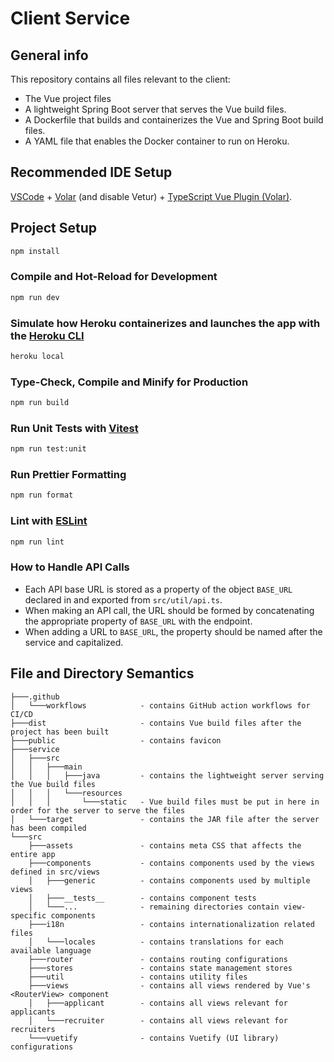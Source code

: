 # Client Service
## General info
This repository contains all files relevant to the client:
* The Vue project files
* A lightweight Spring Boot server that serves the Vue build files.
* A Dockerfile that builds and containerizes the Vue and Spring Boot build files.
* A YAML file that enables the Docker container to run on Heroku.

## Recommended IDE Setup

[VSCode](https://code.visualstudio.com/) + [Volar](https://marketplace.visualstudio.com/items?itemName=Vue.volar) (and disable Vetur) + [TypeScript Vue Plugin (Volar)](https://marketplace.visualstudio.com/items?itemName=Vue.vscode-typescript-vue-plugin).

## Project Setup

```sh
npm install
```

### Compile and Hot-Reload for Development

```sh
npm run dev
```

### Simulate how Heroku containerizes and launches the app with the [Heroku CLI](https://devcenter.heroku.com/articles/heroku-cli)
```sh
heroku local
```

### Type-Check, Compile and Minify for Production

```sh
npm run build
```

### Run Unit Tests with [Vitest](https://vitest.dev/)

```sh
npm run test:unit
```

### Run Prettier Formatting
```sh
npm run format
```

### Lint with [ESLint](https://eslint.org/)

```sh
npm run lint
```

### How to Handle API Calls
- Each API base URL is stored as a property of the object `BASE_URL` declared in and exported from `src/util/api.ts`.
- When making an API call, the URL should be formed by concatenating the appropriate property of `BASE_URL` with the endpoint.
- When adding a URL to `BASE_URL`, the property should be named after the service and capitalized.

## File and Directory Semantics
```
├───.github
│   └───workflows            - contains GitHub action workflows for CI/CD
├───dist                     - contains Vue build files after the project has been built
├───public                   - contains favicon
├───service
│   ├───src
│   │   ├───main
│   │   │   ├───java         - contains the lightweight server serving the Vue build files
│   │   │   └───resources
│   │   │       └───static   - Vue build files must be put in here in order for the server to serve the files
│   └───target               - contains the JAR file after the server has been compiled
└───src
    ├───assets               - contains meta CSS that affects the entire app
    ├───components           - contains components used by the views defined in src/views
    │   ├───generic          - contains components used by multiple views
    │   ├───__tests__        - contains component tests
    │   └───...              - remaining directories contain view-specific components
    ├───i18n                 - contains internationalization related files
    │   └───locales          - contains translations for each available language
    ├───router               - contains routing configurations
    ├───stores               - contains state management stores
    ├───util                 - contains utility files
    ├───views                - contains all views rendered by Vue's <RouterView> component
    │   ├───applicant        - contains all views relevant for applicants
    │   └───recruiter        - contains all views relevant for recruiters
    └───vuetify              - contains Vuetify (UI library) configurations
```
